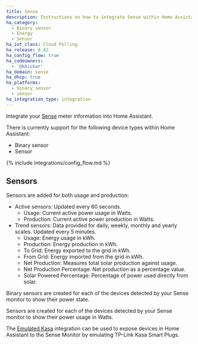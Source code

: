 ```yaml
---
title: Sense
description: Instructions on how to integrate Sense within Home Assistant.
ha_category:
  - Binary sensor
  - Energy
  - Sensor
ha_iot_class: Cloud Polling
ha_release: 0.82
ha_config_flow: true
ha_codeowners:
  - '@kbickar'
ha_domain: sense
ha_dhcp: true
ha_platforms:
  - binary_sensor
  - sensor
ha_integration_type: integration
---
```


Integrate your [Sense](https://sense.com) meter information into Home Assistant.

There is currently support for the following device types within Home Assistant:

- Binary sensor
- Sensor

{% include integrations/config_flow.md %}

## Sensors

Sensors are added for both usage and production:

- Active sensors: Updated every 60 seconds.
  - Usage: Current active power usage in Watts.
  - Production: Current active power production in Watts.
- Trend sensors: Data provided for daily, weekly, monthly and yearly scales. Updated every 5 minutes.
  - Usage: Energy usage in kWh.
  - Production: Energy production in kWh.
  - To Grid: Energy exported to the grid in kWh.
  - From Grid: Energy imported from the grid in kWh.
  - Net Production: Measures total solar production against usage.
  - Net Production Percentage: Net production as a percentage value.
  - Solar Powered Percentage: Percentage of power used directly from solar.

Binary sensors are created for each of the devices detected by your Sense monitor to show their power state.

Sensors are created for each of the devices detected by your Sense monitor to show their power usage in Watts.

<div class='note'>

The [Emulated Kasa](/integrations/emulated_kasa) integration can be used to expose devices in Home Assistant to the Sense Monitor by emulating TP-Link Kasa Smart Plugs.

</div>
